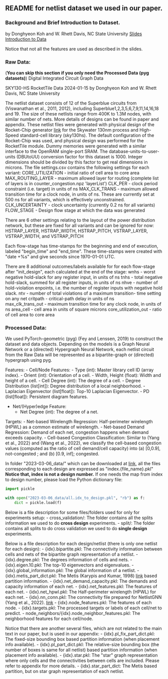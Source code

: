 ## README for netlist dataset we used in our paper. 

### Background and Brief Introduction to Dataset. 
by Donghyeon Koh and W. Rhett Davis, NC State University
[Slides Introduction to Data](DigIC-GraphData.pdf)

Notice that not all the features are used as described in the slides. 

### Raw Data: 
(**You can skip this section if you only need the Processed Data (pyg datasets)**)
Digital Integrated Circuit Graph Data

SKY130-HS RocketTile Data
2024-01-15  by Donghyeon Koh and W. Rhett Davis, NC State University

The netlist dataset consists of 12 of the Superblue circuits from (Viswanathan et al., 2011, 2012), including Superblue1,2,3,5,6,7,9,11,14,16,18 and 19. The size of these netlists range from 400K to 1.3M nodes, with similar number of nets. More details of designs can be found in paper and appendix.
These netlist files were generated with physical design of the Rocket-Chip generator [link](https://github.com/chipsalliance/rocket-chip) for the Skywater 130nm process and High-Speed standard-cell library (sky130hs).  The default configuration of the Rocket-Chip was used, and physical design was performed for the RocketTile module. Dummy memories were generated with a similar interface
to the OpenRAM single-port SRAM.
The database-units-to-user-units (DBUtoUU) conversion factor for this dataset is 1000.  Integer dimensions should be divided by this factor to get real dimensions in microns.
The file settings.csv contains the following settings for each variant:
CORE_UTILIZATION   - initial ratio of cell area to core area 
MAX_ROUTING_LAYER  - maximum allowed layer for routing (complete list
                     of layers is in counter_congestion.npz 'layerList')
CLK_PER            - clock period constraint (i.e. target) in units of ns
MAX_CLK_TRANS      - maximum allowed transition time for a clock node,
                     in units of ns.  These are currently set at 500 ns
					 for all variants, which is effectively unconstrained.
CLK_UNCERTAINTY    - clock uncertainty (currently 0.2 ns for all variants)
FLOW_STAGE         - Design flow stage at which the data was generated

There are 6 other settings relating to the layout of the power distribution network, but these are fixed for all variants and can be ignored for now: HSTRAP_LAYER, HSTRAP_WIDTH, HSTRAP_PITCH, VSTRAP_LAYER, VSTRAP_WIDTH, and VSTRAP_PITCH

Each flow-stage has time-stamps for the beginning and end of execution, labeled "begin_time" and "end_time".  These time-stamps were created with "date +%s" and give seconds since 1970-01-01 UTC.
			
There are 8 additional outcomes/labels available for for each flow-stage after "init_design", each calculated at the end of the stage:
wnhs                  - worst negative hold-slack for any register input,
                        in units of ns
tnhs                  - total negative hold-slack, summed for all register 
                        inputs, in units of ns
nhve                  - number of hold-violation enpoints, i.e. the number 
                        of register inputs with negative hold slack.
ntv                   - number of total violations of a maximum transition-
                        time setting on any net
critpath              - critical-path delay in units of ns		
max_clk_trans_out     - maximum transition time for any clock node, 
                        in units of ns
area_cell             - cell area in units of square microns
core_utilization_out  - ratio of cell area to core area

### Processed Data:
We used PyTorch-geometric (pyg) (Fey and Lenssen, 2019) to construct the dataset and data objects. 
Depending on the models is a Graph Neural Network or a (directed) Hypergraph Neural Network, each netlist circuit from the Raw Data will be represented as a bipartite-graph or (directed) hypergraph using pyg. 

Features:
    - Cell/Node Features:
        - Type (int): Master library cell ID (array index).
        - Orient (int): Orientation of a cell.
        - Width, Height (float): Width and height of a cell.
        - Cell Degree (int): The degree of a cell.
        - Degree Distribution (list[int]): Degree distribution of a local neighborhood. 
        - Laplacian Eigenvector (list[float]): Top-10 Laplacian Eigenvector. 
        - PD (list[float]): Persistent diagram features.
   - Net/(Hyper)edge Feature:
        - Net Degree (int): The degree of a net. 

Targets:
    - Net-based Wirelength Regression: Half-perimeter wirelength (HPWL) as a common estimate of wirelength. 
    - Net-based Demand Regression: Demand of each net, congestion happens when demand exceeds capacity. 
    - Cell-based Congestion Classification: Similar to (Yang et al., 2022) and (Wang et al., 2022), we classify the cell-based congestion values (computed as the ratio of cell demand/cell capacity) into (a) [0,0.9], not-congested ; and (b) [0.9, inf]; congested.

In folder 
"2023-03-06_data/" 
which can be downloaded at [link](https://zenodo.org/records/10795280?token=eyJhbGciOiJIUzUxMiJ9.eyJpZCI6Ijk5NjM2MzZiLTg0ZmUtNDI2My04OTQ3LTljMjA5ZjA3N2Y1OSIsImRhdGEiOnt9LCJyYW5kb20iOiJlYzFmMGJlZTU3MzE1OWMzOTU2MWZkYTE3MzY5ZjRjOCJ9.WifQFExjW1CAW0ahf3e5Qr0OV9c2cw9_RUbOXUsvRbnKlkApNZwVCL_VPRJvAve0MJDC0DDOSx_RLiTvBimr0w), 
all the files corresponding to each design are expressed as 
"index.{file_name}.pkl"
**Notice that, index is not a design number.** If one needs the map from index to design number, please load the Python dictionary file:
```python
import pickle

with open("2023-03-06_data/all.idx_to_design.pkl", "rb") as f:
    dict = pickle.load(f)
```

Below is a file description for some files/folders used for only for experiments setup:
    - cross_validation/: The folder contains all the splits information we used to do **cross design** experiments. 
    - split/: The folder contains all splits to do cross validation we used to do **single design** experiments. 

Below is a file description for each design/netlist (there is only one netlist for each design):
    - {idx}.bipartite.pkl: The connectivity information between cells and nets of the bipartite graph representation of a netlist. 
    - {idx}.degree.pkl: The degrees information of cells and nets.
    - {idx}.eigen.10.pkl: The top-10 eigenvectors and eigenvalues.
    - {idx}.global_information.pkl: The global information of a netlist. 
    - {idx}.metis_part_dict.pkl: The Metis (Karypis and Kumar, 1998) [link](https://github.com/KarypisLab/METIS) based partition information. 
    - {idx}.net_demand_capacity.pkl: The demands and capacity information of each net. 
    - {idx}.net_features.pkl: The features of each net.
    - {idx}.net_hpwl.pkl: The Half-perimeter wirelength (HPWL) for each net. 
    - {idx}.nn_conn.pkl: The connectivity file prepared for NetlistGNN (Yang et al., 2022). [link](https://github.com/PKUterran/NetlistGNN) 
    - {idx}.node_features.pkl: The features of each node. 
    - {idx}.targets.pkl: The processed targets or labels of each cell/net to predict.
    - node_neighbors/{idx}.node_neighbor_features.pkl: The neighborhood features for each cell/node. 
    
Notice that there are another several files, which are not related to the main text in our paper, but is used in our appendix:
    - {idx}.pl_fix_part_dict.pkl: The fixed-size bounding box based partition information (when placement info available).
    - {idx}.pl_part_dict.pkl: The relative-size bounding box (the number of boxes is same for all netlist) based partition information (when placement info available).
    - {idx}.star.pkl: The "star" graph representation where only cells and the connectivities between cells are included. Please refer to appendix for more details. 
    - {idx}.star_part_dict: The Metis based partition, but on star graph representation of each netlist.              
    

